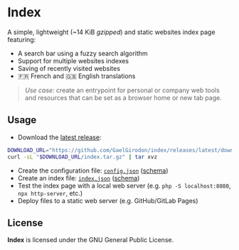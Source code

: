 # Index

A simple, lightweight (~14 KiB _gzipped_) and static websites index page
featuring:

- A search bar using a fuzzy search algorithm
- Support for multiple websites indexes
- Saving of recently visited websites
- 🇫🇷 French and 🇬🇧 English translations

> _Use case:_
> create an entrypoint for personal or company web tools and resources
> that can be set as a browser home or new tab page.

## Usage

- Download the [latest release](https://github.com/GaelGirodon/index/releases/latest):

```bash
DOWNLOAD_URL="https://github.com/GaelGirodon/index/releases/latest/download"
curl -sL "$DOWNLOAD_URL/index.tar.gz" | tar xvz
```

- Create the configuration file: [`config.json`](./example/config.json)
  ([schema](./src/schemas/config.schema.json))
- Create an index file: [`index.json`](./example/index.json)
  ([schema](./src/schemas/index.schema.json))
- Test the index page with a local web server (e.g. `php -S localhost:8080`,
  `npx http-server`, etc.)
- Deploy files to a static web server (e.g. GitHub/GitLab Pages)

## License

**Index** is licensed under the GNU General Public License.
